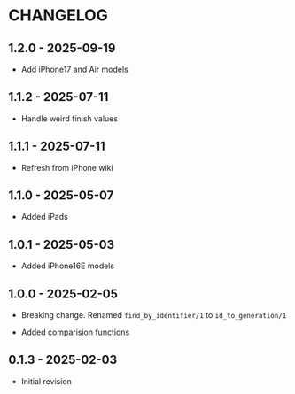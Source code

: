 # CHANGELOG

## 1.2.0 - 2025-09-19

- Add iPhone17 and Air models

## 1.1.2 - 2025-07-11

- Handle weird finish values

## 1.1.1 - 2025-07-11

- Refresh from iPhone wiki

## 1.1.0 - 2025-05-07

- Added iPads

## 1.0.1 - 2025-05-03

- Added iPhone16E models

## 1.0.0 - 2025-02-05

- Breaking change. Renamed `find_by_identifier/1` to `id_to_generation/1`

- Added comparision functions

## 0.1.3 - 2025-02-03

- Initial revision
